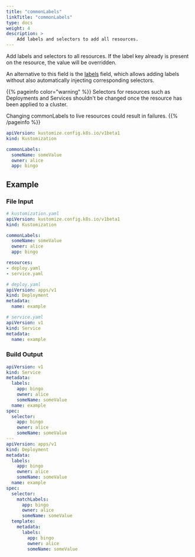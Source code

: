 ```yaml
---
title: "commonLabels"
linkTitle: "commonLabels"
type: docs
weight: 4
description: >
    Add labels and selectors to add all resources.
---
```


[labels]: https://kubectl.docs.kubernetes.io/references/kustomize/kustomization/labels/

Add labels and selectors to all resources.  If the label key already is present on the resource,
the value will be overridden.

An alternative to this field is the [labels] field, which allows adding labels without also automatically
injecting corresponding selectors.

{{% pageinfo color="warning" %}}
Selectors for resources such as Deployments and Services shouldn't be changed once the
resource has been applied to a cluster.

Changing commonLabels to live resources could result in failures.
{{% /pageinfo %}}

```yaml
apiVersion: kustomize.config.k8s.io/v1beta1
kind: Kustomization

commonLabels:
  someName: someValue
  owner: alice
  app: bingo
```

## Example

### File Input

```yaml
# kustomization.yaml
apiVersion: kustomize.config.k8s.io/v1beta1
kind: Kustomization

commonLabels:
  someName: someValue
  owner: alice
  app: bingo

resources:
- deploy.yaml
- service.yaml
```

```yaml
# deploy.yaml
apiVersion: apps/v1
kind: Deployment
metadata:
  name: example
```

```yaml
# service.yaml
apiVersion: v1
kind: Service
metadata:
  name: example
```

### Build Output

```yaml
apiVersion: v1
kind: Service
metadata:
  labels:
    app: bingo
    owner: alice
    someName: someValue
  name: example
spec:
  selector:
    app: bingo
    owner: alice
    someName: someValue
---
apiVersion: apps/v1
kind: Deployment
metadata:
  labels:
    app: bingo
    owner: alice
    someName: someValue
  name: example
spec:
  selector:
    matchLabels:
      app: bingo
      owner: alice
      someName: someValue
  template:
    metadata:
      labels:
        app: bingo
        owner: alice
        someName: someValue
```
